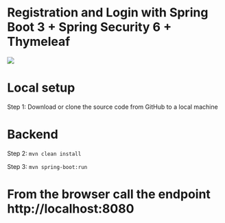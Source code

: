 # Registration and Login with Spring Boot 3 + Spring Security 6 + Thymeleaf


<img src="https://blogger.googleusercontent.com/img/b/R29vZ2xl/AVvXsEi9YCiSRShYwckyG9ovTLWVUZln7gDjHTnDW1tp4Vl4vXCYfo0tomiJb-XCEb6HOlKHtab73TgZXKVOAg8tL8qtvRp_WjHIUD802yfg84O5UE0eIVrrX7i3qanpuDqHwNDBTTphJU24ENZtjZ0yLRO2n6NUm5D5wZGe39hqm-d1Wlu6zRv3DF7g4qx73VDQ/s1014/registration-springsecurity6.png">

# Local setup

Step 1: Download or clone the source code from GitHub to a local machine

# Backend

Step 2:  ```mvn clean install```

Step 3:  ```mvn spring-boot:run```

# From the browser call the endpoint http://localhost:8080
